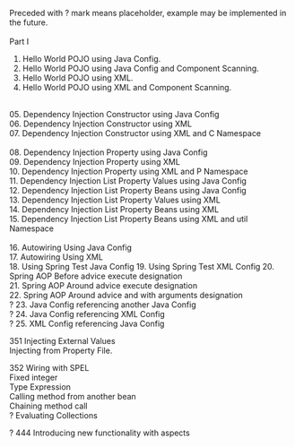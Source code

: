 Preceded with ? mark means placeholder, example may be implemented in the future.<br/>
<br/>
Part I<br/>
01. Hello World POJO using Java Config.<br/>
02. Hello World POJO using Java Config and Component Scanning.<br/>
03. Hello World POJO using XML.<br/>
04. Hello World POJO using XML and Component Scanning.<br/>
<br/>
05. Dependency Injection Constructor using Java Config<br/>
06. Dependency Injection Constructor using XML<br/>
07. Dependency Injection Constructor using XML and C Namespace <br/>
<br/>
08. Dependency Injection Property using Java Config<br/>
09. Dependency Injection Property using XML<br/>
10. Dependency Injection Property using XML and P Namespace<br/>
11. Dependency Injection List Property Values using Java Config<br/>
12. Dependency Injection List Property Beans using Java Config<br/>
13. Dependency Injection List Property Values using XML<br/>
14. Dependency Injection List Property Beans using XML<br/>
15. Dependency Injection List Property Beans using XML and util Namespace<br/>
<br/>
16. Autowiring Using Java Config<br/>
17. Autowiring Using XML<br/>
18. Using Spring Test Java Config
19. Using Spring Test XML Config
20. Spring AOP Before advice execute designation<br/>
21. Spring AOP Around advice execute designation<br/>
22. Spring AOP Around advice and with arguments designation<br/>
? 23. Java Config referencing another Java Config<br/>
? 24. Java Config referencing XML Config<br/>
? 25. XML Config referencing Java Config<br/>

351 Injecting External Values<br/>
	Injecting from Property File.


352 Wiring with SPEL<br/>
	Fixed integer<br/>
	Type Expression<br/>
	Calling method from another bean<br/>
	Chaining method call<br/>
?	Evaluating Collections

? 444 Introducing new functionality with aspects


